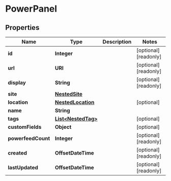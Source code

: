

# PowerPanel


## Properties

| Name | Type | Description | Notes |
|------------ | ------------- | ------------- | -------------|
|**id** | **Integer** |  |  [optional] [readonly] |
|**url** | **URI** |  |  [optional] [readonly] |
|**display** | **String** |  |  [optional] [readonly] |
|**site** | [**NestedSite**](NestedSite.md) |  |  |
|**location** | [**NestedLocation**](NestedLocation.md) |  |  [optional] |
|**name** | **String** |  |  |
|**tags** | [**List&lt;NestedTag&gt;**](NestedTag.md) |  |  [optional] |
|**customFields** | **Object** |  |  [optional] |
|**powerfeedCount** | **Integer** |  |  [optional] [readonly] |
|**created** | **OffsetDateTime** |  |  [optional] [readonly] |
|**lastUpdated** | **OffsetDateTime** |  |  [optional] [readonly] |



